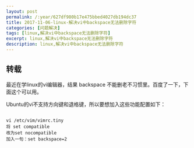 ```yaml
---
layout: post
permalink: /:year/627df980b17e475bbed4027db194dc37
title: 2017-11-06-linux-解决vi中backspace无法删除字符
categories: [问题解决]
tags: [linux,解决vi中backspace无法删除字符]
excerpt: linux,解决vi中backspace无法删除字符
description: linux,解决vi中backspace无法删除字符
---
```


## 转载 ##

最近在学linux的vi编辑器，结果 backspace 不能删老不习惯里。百度了一下，下面这个可以用。


Ubuntu的vi不支持方向键和退格键，所以要想加入这些功能配置如下：

```

vi /etc/vim/vimrc.tiny
将 set compatible 
改为set nocompatible
加入一句：set backspace=2

```